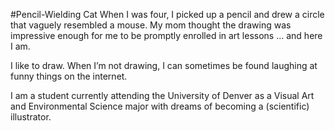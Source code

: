 #Pencil-Wielding Cat
When I was four, I picked up a pencil and drew a circle that vaguely resembled a mouse. My mom thought the drawing was impressive enough for me to be promptly enrolled in art lessons … and here I am.

I like to draw. When I’m not drawing, I can sometimes be found laughing at funny things on the internet.

I am a student currently attending the University of Denver as a Visual Art and Environmental Science major with dreams of becoming a (scientific) illustrator.
